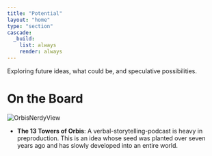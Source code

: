 ```yaml
---
title: "Potential"
layout: "home"
type: "section"
cascade:
  _build:
    list: always
    render: always
---
```

Exploring future ideas, what could be, and speculative possibilities.

# On the Board
![OrbisNerdyView](/images/OrbisNerdyView.png)
* **The 13 Towers of Orbis**: A verbal-storytelling-podcast is heavy in preproduction. This is an idea whose seed was planted over seven years ago and has slowly developed into an entire world. 

